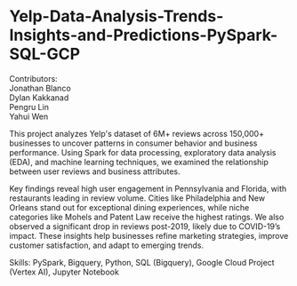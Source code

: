 # Yelp-Data-Analysis-Trends-Insights-and-Predictions-PySpark-SQL-GCP

Contributors: </br>
Jonathan Blanco </br>
Dylan Kakkanad </br>
Pengru Lin </br>
Yahui Wen </br>

This project analyzes Yelp's dataset of 6M+ reviews across 150,000+ businesses to uncover patterns in consumer behavior and business performance. Using Spark for data processing, exploratory data analysis (EDA), and machine learning techniques, we examined the relationship between user reviews and business attributes.

Key findings reveal high user engagement in Pennsylvania and Florida, with restaurants leading in review volume. Cities like Philadelphia and New Orleans stand out for exceptional dining experiences, while niche categories like Mohels and Patent Law receive the highest ratings. We also observed a significant drop in reviews post-2019, likely due to COVID-19’s impact. These insights help businesses refine marketing strategies, improve customer satisfaction, and adapt to emerging trends.

Skills: PySpark, Bigquery, Python, SQL (Bigquery), Google Cloud Project (Vertex AI), Jupyter Notebook
